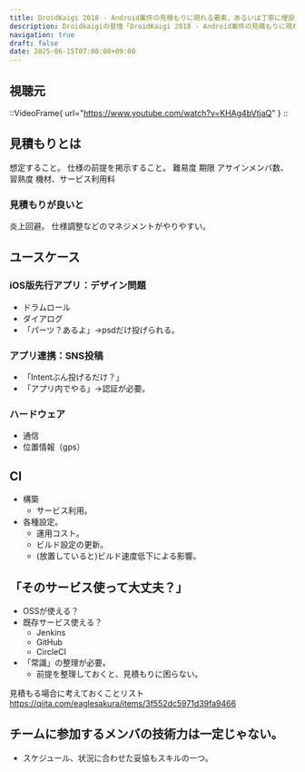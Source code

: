 ```yaml
---
title: DroidKaigi 2018 - Android案件の見積もりに現れる要素、あるいは丁寧に埋設された地雷たち / eaglesakura [EN] を視聴した
description: Droidkaigiの登壇「DroidKaigi 2018 - Android案件の見積もりに現れる要素、あるいは丁寧に埋設された地雷たち / eaglesakura [EN]」の視聴備忘録です。
navigation: true
draft: false
date: 2025-06-15T07:00:00+09:00
---
```


## 視聴元

::VideoFrame{ url="https://www.youtube.com/watch?v=KHAg4bVtjaQ" }
::

## 見積もりとは
想定すること。
仕様の前提を掲示すること。
難易度
期限
アサインメンバ数、習熟度
機材、サービス利用料

### 見積もりが良いと
炎上回避。
仕様調整などのマネジメントがやりやすい。

## ユースケース
### iOS版先行アプリ：デザイン問題
- ドラムロール
- ダイアログ
- 「パーツ？あるよ」→psdだけ投げられる。

### アプリ連携：SNS投稿
- 「Intentぶん投げるだけ？」
- 「アプリ内でやる」→認証が必要。

### ハードウェア
- 通信
- 位置情報（gps）

## CI
- 構築
    - サービス利用。
- 各種設定。
    - 運用コスト。
    - ビルド設定の更新。
    - (放置していると)ビルド速度低下による影響。

## 「そのサービス使って大丈夫？」
- OSSが使える？
- 既存サービス使える？
    - Jenkins
    - GitHub
    - CircleCI
- 「常識」の整理が必要。
    - 前提を整理しておくと、見積もりに困らない。

見積もる場合に考えておくことリスト  
https://qiita.com/eaglesakura/items/3f552dc5971d39fa9466


## チームに参加するメンバの技術力は一定じゃない。
- スケジュール、状況に合わせた妥協もスキルの一つ。

